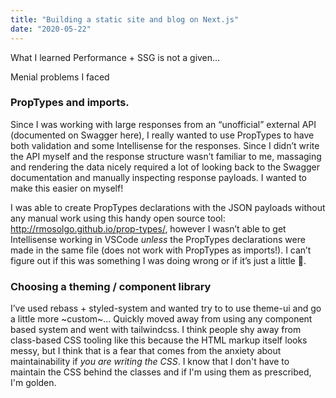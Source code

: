 ```yaml
---
title: "Building a static site and blog on Next.js"
date: "2020-05-22"
---
```


What I learned
Performance + SSG is not a given… 

Menial problems I faced

### PropTypes and imports. 

Since I was working with large responses from an “unofficial” external API (documented on Swagger here), I really wanted to use PropTypes to have both validation and some Intellisense for the responses. Since I didn’t write the API myself and the response structure wasn’t familiar to me, massaging and rendering the data nicely required a lot of looking back to the Swagger documentation and manually inspecting response payloads. I wanted to make this easier on myself!

I was able to create PropTypes declarations with the JSON payloads without any manual work using this handy open source tool: http://rmosolgo.github.io/prop-types/, however I wasn’t able to get Intellisense working in VSCode _unless_ the PropTypes declarations were made in the same file (does not work with PropTypes as imports!). I can’t figure out if this was something I was doing wrong or if it’s just a little :bug:.

### Choosing a theming / component library

I’ve used rebass + styled-system and wanted try to to use theme-ui and go a little more ~custom~… Quickly moved away from using any component based system and went with tailwindcss. I think people shy away from class-based CSS tooling like this because the HTML markup itself looks messy, but I think that is a fear that comes from the anxiety about maintainability if _you are writing the CSS_. I know that I don't have to maintain the CSS behind the classes and if I'm using them as prescribed, I'm golden. 
 

